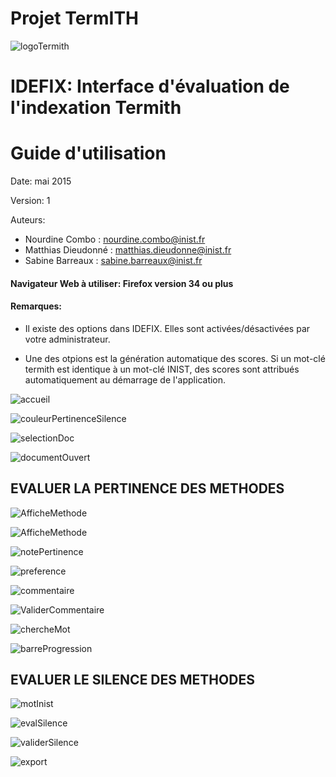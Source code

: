 
Projet TermITH
==============
![logoTermith](https://raw.githubusercontent.com/termith-anr/scripts-formats/master/Screens/jpeg/termihLogo.jpg)

IDEFIX: Interface d'évaluation de l'indexation Termith
============

Guide d'utilisation
================


Date: mai 2015

Version: 1

Auteurs: 
- Nourdine Combo : nourdine.combo@inist.fr
- Matthias Dieudonné : matthias.dieudonne@inist.fr
- Sabine Barreaux : sabine.barreaux@inist.fr


#### Navigateur Web à utiliser: Firefox version 34 ou plus

#### Remarques:

- Il existe des options dans IDEFIX. Elles sont activées/désactivées par votre administrateur.

- Une des otpions est la génération automatique des scores. Si un mot-clé termith est identique à un mot-clé INIST, des scores sont attribués automatiquement au démarrage de l'application.


![accueil](https://raw.githubusercontent.com/termith-anr/scripts-formats/master/Screens/png/0-accueil.png)

![couleurPertinenceSilence](https://raw.githubusercontent.com/termith-anr/scripts-formats/master/Screens/png/1-couleurPertSilence.png)

![selectionDoc](https://raw.githubusercontent.com/termith-anr/scripts-formats/master/Screens/png/2-selectionDoc.png)

![documentOuvert](https://raw.githubusercontent.com/termith-anr/scripts-formats/master/Screens/png/3-ouvertureDoc.png)

EVALUER LA PERTINENCE DES METHODES
-----------


![AfficheMethode](https://raw.githubusercontent.com/termith-anr/scripts-formats/master/Screens/png/4-afficheMethode.png)

![AfficheMethode](https://raw.githubusercontent.com/termith-anr/scripts-formats/master/Screens/png/4-afficheMethodeListe.png)

![notePertinence](https://raw.githubusercontent.com/termith-anr/scripts-formats/master/Screens/png/5-notePertinence.png)

![preference](https://raw.githubusercontent.com/termith-anr/scripts-formats/master/Screens/png/6-preference.png)


![commentaire](https://raw.githubusercontent.com/termith-anr/scripts-formats/master/Screens/png/7-commentaire.png)

![ValiderCommentaire](https://raw.githubusercontent.com/termith-anr/scripts-formats/master/Screens/png/8-validerCommentaire.png)

![chercheMot](https://raw.githubusercontent.com/termith-anr/scripts-formats/master/Screens/png/9-rechercheMot.png)

![barreProgression](https://raw.githubusercontent.com/termith-anr/scripts-formats/master/Screens/png/10-barreProgession.png)


EVALUER LE SILENCE DES METHODES
-----------

![motInist](https://raw.githubusercontent.com/termith-anr/scripts-formats/master/Screens/png/11-afficheMotInist.png)

![evalSilence](https://raw.githubusercontent.com/termith-anr/scripts-formats/master/Screens/png/12-evalMotInist.png)

![validerSilence](https://raw.githubusercontent.com/termith-anr/scripts-formats/master/Screens/png/13-ValidationSilence.png)

![export](https://raw.githubusercontent.com/termith-anr/scripts-formats/master/Screens/png/14-export.png)
